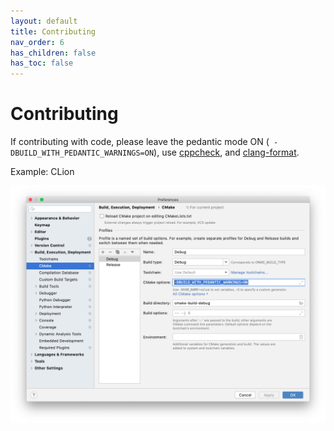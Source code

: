 ```yaml
---
layout: default
title: Contributing
nav_order: 6
has_children: false
has_toc: false
---
```

# Contributing

If contributing with code, please leave the pedantic mode ON (` -DBUILD_WITH_PEDANTIC_WARNINGS=ON`), use [cppcheck](http://cppcheck.sourceforge.net), and [clang-format](https://clang.llvm.org/docs/ClangFormat.html).


Example: CLion
    
![CLion Settings with Pedantic Mode](images/pedantic_clion.png)
    






<!-- Generated with mdsplit: https://github.com/alandefreitas/mdsplit -->
